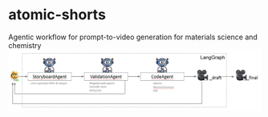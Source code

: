 # atomic-shorts
Agentic workflow for prompt-to-video generation for materials science and chemistry 
![Workflow](images/workflow.png)
